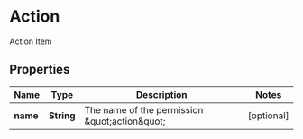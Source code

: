 

# Action

Action Item

## Properties

Name | Type | Description | Notes
------------ | ------------- | ------------- | -------------
**name** | **String** | The name of the permission \&quot;action\&quot; |  [optional]



